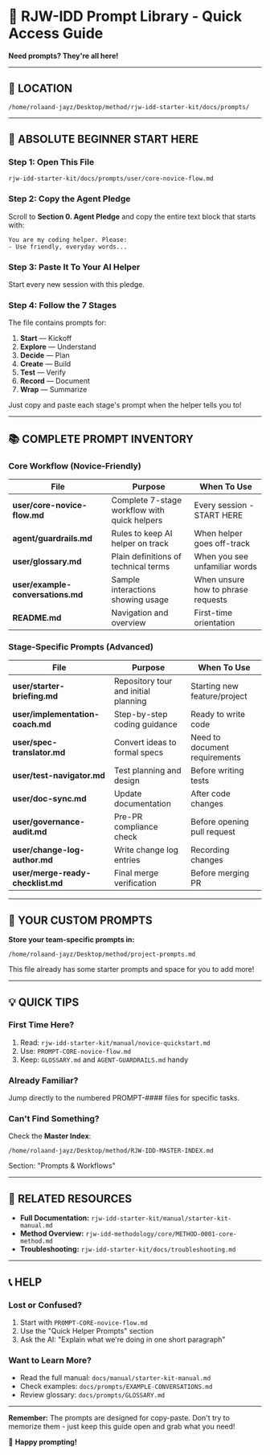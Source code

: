 # 🎯 RJW-IDD Prompt Library - Quick Access Guide

**Need prompts? They're all here!**

---

## 📂 LOCATION
```
/home/rolaand-jayz/Desktop/method/rjw-idd-starter-kit/docs/prompts/
```

---

## 🚀 ABSOLUTE BEGINNER START HERE

### Step 1: Open This File
```
rjw-idd-starter-kit/docs/prompts/user/core-novice-flow.md
```

### Step 2: Copy the Agent Pledge
Scroll to **Section 0. Agent Pledge** and copy the entire text block that starts with:
```
You are my coding helper. Please:
- Use friendly, everyday words...
```

### Step 3: Paste It To Your AI Helper
Start every new session with this pledge.

### Step 4: Follow the 7 Stages
The file contains prompts for:
1. **Start** — Kickoff
2. **Explore** — Understand
3. **Decide** — Plan
4. **Create** — Build
5. **Test** — Verify
6. **Record** — Document
7. **Wrap** — Summarize

Just copy and paste each stage's prompt when the helper tells you to!

---

## 📚 COMPLETE PROMPT INVENTORY

### Core Workflow (Novice-Friendly)
| File | Purpose | When To Use |
|------|---------|-------------|
| **user/core-novice-flow.md** | Complete 7-stage workflow with quick helpers | Every session - START HERE |
| **agent/guardrails.md** | Rules to keep AI helper on track | When helper goes off-track |
| **user/glossary.md** | Plain definitions of technical terms | When you see unfamiliar words |
| **user/example-conversations.md** | Sample interactions showing usage | When unsure how to phrase requests |
| **README.md** | Navigation and overview | First-time orientation |

### Stage-Specific Prompts (Advanced)
| File | Purpose | When To Use |
|------|---------|-------------|
| **user/starter-briefing.md** | Repository tour and initial planning | Starting new feature/project |
| **user/implementation-coach.md** | Step-by-step coding guidance | Ready to write code |
| **user/spec-translator.md** | Convert ideas to formal specs | Need to document requirements |
| **user/test-navigator.md** | Test planning and design | Before writing tests |
| **user/doc-sync.md** | Update documentation | After code changes |
| **user/governance-audit.md** | Pre-PR compliance check | Before opening pull request |
| **user/change-log-author.md** | Write change log entries | Recording changes |
| **user/merge-ready-checklist.md** | Final merge verification | Before merging PR |

---

## 🎨 YOUR CUSTOM PROMPTS

**Store your team-specific prompts in:**
```
/home/rolaand-jayz/Desktop/method/project-prompts.md
```

This file already has some starter prompts and space for you to add more!

---

## 💡 QUICK TIPS

### First Time Here?
1. Read: `rjw-idd-starter-kit/manual/novice-quickstart.md`
2. Use: `PROMPT-CORE-novice-flow.md`
3. Keep: `GLOSSARY.md` and `AGENT-GUARDRAILS.md` handy

### Already Familiar?
Jump directly to the numbered PROMPT-#### files for specific tasks.

### Can't Find Something?
Check the **Master Index**:
```
/home/rolaand-jayz/Desktop/method/RJW-IDD-MASTER-INDEX.md
```
Section: "Prompts & Workflows"

---

## 🔗 RELATED RESOURCES

- **Full Documentation:** `rjw-idd-starter-kit/manual/starter-kit-manual.md`
- **Method Overview:** `rjw-idd-methodology/core/METHOD-0001-core-method.md`
- **Troubleshooting:** `rjw-idd-starter-kit/docs/troubleshooting.md`

---

## 📞 HELP

### Lost or Confused?
1. Start with `PROMPT-CORE-novice-flow.md`
2. Use the "Quick Helper Prompts" section
3. Ask the AI: "Explain what we're doing in one short paragraph"

### Want to Learn More?
- Read the full manual: `docs/manual/starter-kit-manual.md`
- Check examples: `docs/prompts/EXAMPLE-CONVERSATIONS.md`
- Review glossary: `docs/prompts/GLOSSARY.md`

---

**Remember:** The prompts are designed for copy-paste. Don't try to memorize them - just keep this guide open and grab what you need!

🎉 **Happy prompting!**
